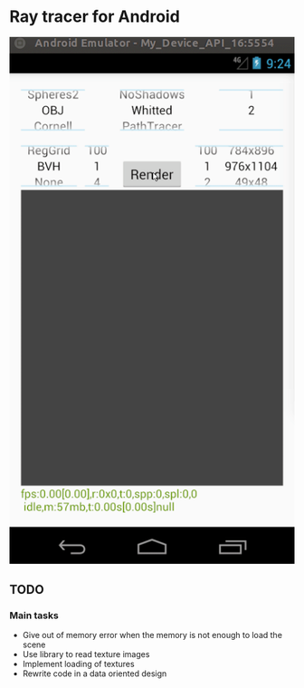 # Ray tracer for Android

![alt text](Example.gif)

## TODO

### Main tasks

* Give out of memory error when the memory is not enough to load the scene
* Use library to read texture images
* Implement loading of textures
* Rewrite code in a data oriented design
